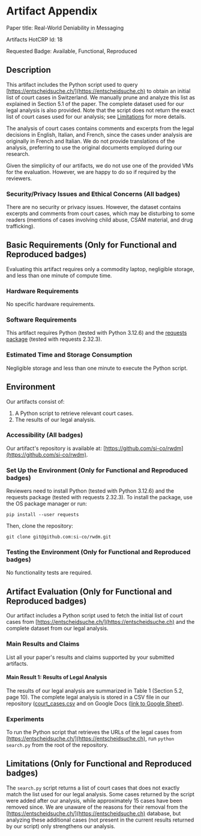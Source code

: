 # Artifact Appendix

Paper title: Real-World Deniability in Messaging

Artifacts HotCRP Id: 18

Requested Badge: Available, Functional, Reproduced

## Description
This artifact includes the Python script used to query 
[https://entscheidsuche.ch/](https://entscheidsuche.ch) 
to obtain an initial list of court cases in Switzerland. 
We manually prune and analyze this list as explained in 
Section 5.1 of the paper. The complete dataset used for 
our legal analysis is also provided. Note that the script 
does not return the exact list of court cases used for 
our analysis; see [Limitations](##limitations) for more 
details.

The analysis of court cases contains 
comments and excerpts from the legal
decisions in English, Italian, and French, 
since the cases under analysis are
originally in French and Italian. 
We do not provide translations of the
analysis, preferring to use the original documents 
employed during our research.

Given the simplicity of our artifacts, 
we do not use one of the provided VMs for
the evaluation. 
However, we are happy to do so if required by the reviewers.

### Security/Privacy Issues and Ethical Concerns (All badges)
There are no security or privacy issues. However, the dataset 
contains excerpts and comments from court cases, which may be 
disturbing to some readers (mentions of cases involving child 
abuse, CSAM material, and drug trafficking).

## Basic Requirements (Only for Functional and Reproduced badges)
Evaluating this artifact requires only a commodity laptop, 
negligible storage, and less than one minute of compute time.

### Hardware Requirements
No specific hardware requirements.

### Software Requirements
This artifact requires Python (tested with Python 3.12.6) and 
the [requests package](https://pypi.org/project/requests/) 
(tested with requests 2.32.3).

### Estimated Time and Storage Consumption
Negligible storage and less than one minute to execute the 
Python script.

## Environment 
Our artifacts consist of: 
1) A Python script to retrieve relevant court cases. 
2) The results of our legal analysis.

### Accessibility (All badges)
Our artifact's repository is available at: 
[https://github.com/si-co/rwdm](https://github.com/si-co/rwdm).

### Set Up the Environment (Only for Functional and Reproduced badges)
Reviewers need to install Python (tested with Python 3.12.6) and 
the requests package (tested with requests 2.32.3). To install 
the package, use the OS package manager or run:

```
pip install --user requests
```

Then, clone the repository:

```
git clone git@github.com:si-co/rwdm.git
```

### Testing the Environment (Only for Functional and Reproduced badges)
No functionality tests are required.

## Artifact Evaluation (Only for Functional and Reproduced badges)
Our artifact includes a Python script used to fetch the initial 
list of court cases from [https://entscheidsuche.ch/](https://entscheidsuche.ch) 
and the complete dataset from our legal analysis.

### Main Results and Claims
List all your paper's results and claims supported by your 
submitted artifacts.

#### Main Result 1: Results of Legal Analysis 
The results of our legal analysis are summarized in Table 1 
(Section 5.2, page 10). The complete legal analysis is stored 
in a CSV file in our repository ([court_cases.csv](court_cases.csv) and on 
Google Docs ([link to Google Sheet](https://docs.google.com/spreadsheets/d/1psvkAAeBUqzPOz0-RSDSplAG4UZzS7nY6-s5lP351rQ/edit?gid=0#gid=0)).

### Experiments 
To run the Python script that retrieves the URLs of the legal 
cases from [https://entscheidsuche.ch/](https://entscheidsuche.ch), 
run `python search.py` from the root of the repository.

## Limitations (Only for Functional and Reproduced badges)
The `search.py` script returns a list of court cases that does 
not exactly match the list used for our legal analysis. Some 
cases returned by the script were added after our analysis, 
while approximately 15 cases have been removed since. We are 
unaware of the reasons for their removal from the 
[https://entscheidsuche.ch/](https://entscheidsuche.ch) database, 
but analyzing these additional cases (not present in the current 
results returned by our script) only strengthens our analysis.

